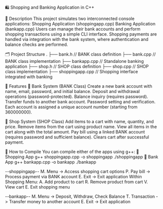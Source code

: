 🛍️ Shopping and Banking Application in C++

📜 Description
This project simulates two interconnected console applications:
Shopping Application (shoppingapp.cpp)
Banking Application (bankapp.cpp)
Users can manage their bank accounts and perform shopping transactions using a simple CLI interface. Shopping payments are handled via integration with the bank system, where authentication and balance checks are performed.

🗂️ Project Structure
.
├── bank.h          // BANK class definition
├── bank.cpp        // BANK class implementation
├── bankapp.cpp     // Standalone banking application
├── shop.h          // SHOP class definition
├── shop.cpp        // SHOP class implementation
├── shoppingapp.cpp // Shopping interface integrated with banking

🧩 Features
🔐 Bank System (BANK Class)
Create a new bank account with name, email, password, and initial balance.
Deposit and withdrawal operations (password-protected).
Balance inquiry (requires password).
Transfer funds to another bank account.
Password setting and verification.
Each account is assigned a unique account number (starting from 360000000).

🛒 Shop System (SHOP Class)
Add items to a cart with name, quantity, and price.
Remove items from the cart using product name.
View all items in the cart along with the total amount.
Pay bill using a linked BANK account (requires password and sufficient balance).
Clears cart after successful payment.

📂 How to Compile
You can compile either of the apps using g++:
🔸 Shopping App
g++ shoppingapp.cpp -o shoppingapp
./shoppingapp
🔸 Bank App
g++ bankapp.cpp -o bankapp
./bankapp

--shoppingapp--
M. Menu       -> Access shopping cart options
P. Pay bill   -> Process payment via BANK account
E. Exit       -> Exit application
Within Shopping Menu:
A. Add product to cart
R. Remove product from cart
V. View cart
E. Exit shopping menu

--bankapp--
M. Menu        -> Deposit, Withdraw, Check Balance
T. Transaction -> Transfer money to another account
E. Exit        -> Exit application
